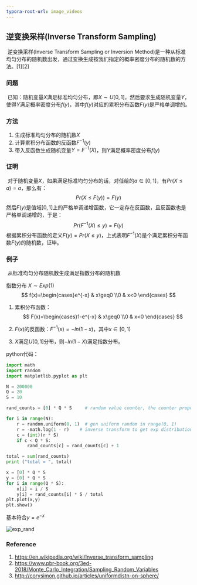 ```yaml
---
typora-root-url: image_videos
---
```






## 逆变换采样(Inverse Transform Sampling)

​		逆变换采样(Inverse Transform Sampling or Inversion Method)是一种从标准均匀分布的随机数出发，通过变换生成按我们指定的概率密度分布的随机数的方法。[1][2]

### 问题

​		已知：随机变量$X$满足标准均匀分布，即$X\sim U[0,1]$，然后要求生成随机变量$Y$，使得$Y$满足概率密度分布$f(y)$，其中$f(y)$对应的累积分布函数$F(y)$是严格单调增的。

### 方法

1. 生成标准均匀分布的随机数$X$
3. 计算累积分布函数的反函数$F^{-1}(y)$
4. 带入反函数生成随机变量$Y=F^{-1}(X)$，则$Y$满足概率密度分布$f(y)$ 

### 证明

​		对于随机变量$X$，如果满足标准均匀分布的话，对任给的$a\in[0, 1]$，有$Pr(X≤a)=a$，那么有：
$$
Pr(X≤F(y))=F(y)
$$
然后$F(y)$是值域$[0,1]$上的严格单调递增函数，它一定存在反函数，且反函数也是严格单调递增的，于是：
$$
Pr(F^{-1}(X)≤y)=F(y)
$$
根据累积分布函数的定义$F(y) = Pr(X≤y)$，上式表明$F^{-1}(X)$是个满足累积分布函数$F(y)$的随机数，证毕。



### 例子

​		从标准均匀分布随机数生成满足指数分布的随机数

指数分布 $X\sim Exp(1)$ 
$$
f(x)=\begin{cases}e^{-x} & x\geq0 \\0 & x<0 \end{cases}
$$

1. 累积分布函数：
   $$
   F(x)=\begin{cases}1-e^{-x} & x\geq0 \\0 & x<0 \end{cases}
   $$

2. $F(x)$的反函数：$F^{-1}(x)=-ln(1-x)$，其中$x\in[0,1)$
3. $X$满足$U[0,1]$分布，则$-ln(1-X)$满足指数分布。

python代码：
```python
import math
import random
import matplotlib.pyplot as plt

N = 200000
Q = 20
S = 10

rand_counts = [0] * Q * S     # random value counter, the counter proportion is the pdf(probability distribution function)

for i in range(N):
    r = random.uniform(0, 1)  # gen uniform random in range(0, 1)
    r = -math.log(1 - r)    # inverse transform to get exp distribution
    c = (int)(r * S)
    if c < Q * S:
        rand_counts[c] = rand_counts[c] + 1

total = sum(rand_counts)
print ("total = ", total)

x = [0] * Q * S
y = [0] * Q * S
for i in range(Q * S):
	x[i] = i / S
	y[i] = rand_counts[i] * S / total
plt.plot(x,y)
plt.show()

```

基本符合$y=e^{-x}$

 ![exp_rand](/exp_rand.png)

### Reference

1. https://en.wikipedia.org/wiki/Inverse_transform_sampling
2. https://www.pbr-book.org/3ed-2018/Monte_Carlo_Integration/Sampling_Random_Variables
3. http://corysimon.github.io/articles/uniformdistn-on-sphere/
